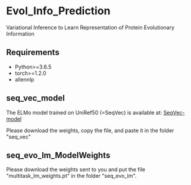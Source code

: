 # Evol_Info_Prediction
Variational Inference to Learn Representation of Protein Evolutionary Information

## Requirements

*  Python>=3.6.5
*  torch>=1.2.0
*  allennlp

## seq_vec_model
The ELMo model trained on UniRef50 (=SeqVec) is available at:
[SeqVec-model](https://rostlab.org/~deepppi/seqvec.zip)

Please download the weights, copy the file, and paste it in the folder "seq_vec"

## seq_evo_lm_ModelWeights
Please download the weights sent to you and put the file "multitask_lm_weights.pt" in the folder "seq_evo_lm".
